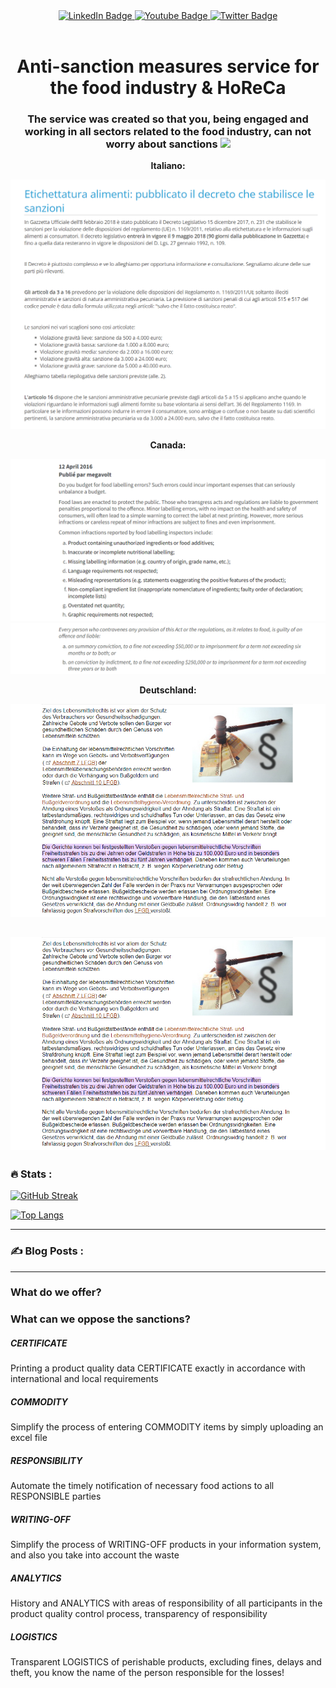 <div id="header" align="center">
  <div id="badges">
  <a href="https://www.linkedin.com/company/96441772/">
    <img src="https://img.shields.io/badge/LinkedIn-blue?style=for-the-badge&logo=linkedin&logoColor=white" alt="LinkedIn Badge"/>
  </a>
  <a href="https://www.youtube.com/channel/UC1pk2Drw81npTgr01ZHueaQ">
    <img src="https://img.shields.io/badge/YouTube-red?style=for-the-badge&logo=youtube&logoColor=white" alt="Youtube Badge"/>
  </a>
  <a href="https://twitter.com/SealyDoc">
    <img src="https://img.shields.io/badge/Twitter-blue?style=for-the-badge&logo=twitter&logoColor=white" alt="Twitter Badge"/>
  </a>
</div>
  <img src="https://komarev.com/ghpvc/?username=sealydoc&style=flat-square&color=blue" alt=""/>
  <h1>Anti-sanction measures service for the food industry & HoReCa</h1>
  <h3>The service was created so that you, being engaged and working in all sectors related to the food industry, can not worry about sanctions
  <img src="https://media.giphy.com/media/hvRJCLFzcasrR4ia7z/giphy.gif" width="30px"/>
  </h3>
  <div align="center">
    <p><b>Italiano:</b></p>
  <img src="https://github.com/Bentax/sealydoc/blob/master/Screenshot_6.png" />
</div>
  <div align="center">
    <p><b>Canada:</b></p>
  <img src="https://github.com/Bentax/sealydoc/blob/master/canada1.png" />
  <img src="https://github.com/Bentax/sealydoc/blob/master/canada2.png" />
</div>
  <div align="center">
    <p><b>Deutschland:</b></p>
  <img src="https://github.com/Bentax/sealydoc/blob/master/de.png" />
</div>
</div>

[![De](https://github.com/Bentax/sealydoc/blob/master/de.png)](https://lebensmittel-info.eu/verstoss.htm#:~:text=Die%20Gerichte%20k%C3%B6nnen%20bei%20festgestellten,bis%20zu%20f%C3%BCnf%20Jahren%20verh%C3%A4ngen)
---

### :fire: Stats :
[![GitHub Streak](http://github-readme-streak-stats.herokuapp.com?user=sealydoc&theme=dark&background=000000)](https://git.io/streak-stats)

[![Top Langs](https://github-readme-stats.vercel.app/api/top-langs/?username=sealydoc&layout=compact&theme=vision-friendly-dark)](https://github.com/anuraghazra/github-readme-stats)

---

### :writing_hand: Blog Posts :
<!-- BLOG-POST-LIST:START -->

<!-- BLOG-POST-LIST:END -->

---

<h3>What do we offer?</h3>
<h3>What can we oppose the sanctions?</h3>

<h5>CERTIFICATE</h5><p>Printing a product quality data CERTIFICATE exactly in accordance with international and local requirements</p>

<h5>COMMODITY</h5>
<p>Simplify the process of entering COMMODITY items by simply uploading an excel file<p>

<h5>RESPONSIBILITY</h5>
<p>Automate the timely notification of necessary food actions to all RESPONSIBLE parties<p>

<h5>WRITING-OFF</h5>
<p>Simplify the process of WRITING-OFF products in your information system, and also you take into account the waste<p>

<h5>ANALYTICS</h5>
<p>History and ANALYTICS with areas of responsibility of all participants in the product quality control process, transparency of responsibility<p>

<h5>LOGISTICS</h5>
<p>Transparent LOGISTICS of perishable products, excluding fines, delays and theft, you know the name of the person responsible for the losses!<p>
